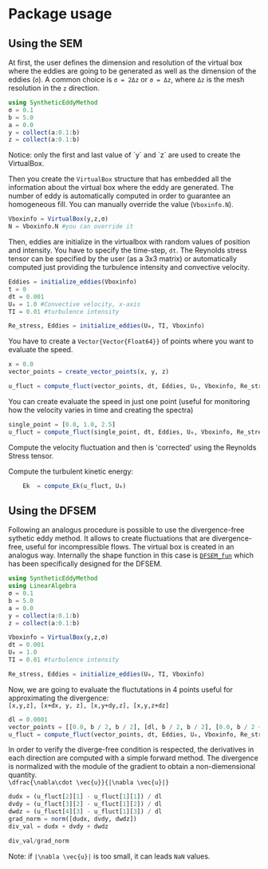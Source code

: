 # Package usage

## Using the SEM
At first, the user defines the dimension and resolution of the virtual box where the eddies are going to be generated as well as the dimension of the eddies (`σ`). A common choice is `σ = 2Δz` or `σ = Δz`, where `Δz` is the mesh resolution in the `z` direction.

```julia
using SyntheticEddyMethod
σ = 0.1
b = 5.0
a = 0.0
y = collect(a:0.1:b)
z = collect(a:0.1:b)
```
Notice: only the first and last value of ´y´ and ´z´ are used to create the VirtualBox.

Then you create the `VirtualBox` structure that has embedded all the information about the virtual box where the eddy are generated.
The number of eddy is automatically computed in order to guarantee an homogeneous fill. You can manually override the value (`Vboxinfo.N`).

```julia
Vboxinfo = VirtualBox(y,z,σ)
N = Vboxinfo.N #you can override it 
```
Then, eddies are initialize in the virtualbox with random values of position and intensity. You have to specify the time-step, `dt`. The Reynolds stress tensor can be specified by the user (as a 3x3 matrix) or automatically computed just providing the turbulence intensity and convective velocity.


```julia
Eddies = initialize_eddies(Vboxinfo)
t = 0
dt = 0.001
U₀ = 1.0 #Convective velocity, x-axis
TI = 0.01 #turbulence intensity

Re_stress, Eddies = initialize_eddies(U₀, TI, Vboxinfo)

```

You have to create a `Vector{Vector{Float64}}` of points where you want to evaluate the speed.
```julia
x = 0.0
vector_points = create_vector_points(x, y, z)

```

```julia
u_fluct = compute_fluct(vector_points, dt, Eddies, U₀, Vboxinfo, Re_stress)
```

You can create evaluate the speed in just one point (useful for monitoring how the velocity varies in time and creating the spectra)
```julia
single_point = [0.0, 1.0, 2.5]
u_fluct = compute_fluct(single_point, dt, Eddies, U₀, Vboxinfo, Re_stress)

```

Compute the velocity fluctuation and then is 'corrected' using the Reynolds Stress tensor.



Compute the turbulent kinetic energy:
```julia
    Ek  = compute_Ek(u_fluct, U₀)
```

## Using the DFSEM
Following an analogus procedure is possible to use the divergence-free sythetic eddy method. It allows to create fluctuations that are divergence-free, useful for incompressible flows.
The virtual box is created in an analogus way. Internally the shape function in this case is [`DFSEM_fun`](@ref) which has been specifically designed for the DFSEM.
```julia
using SyntheticEddyMethod
using LinearAlgebra
σ = 0.1
b = 5.0
a = 0.0
y = collect(a:0.1:b)
z = collect(a:0.1:b)

Vboxinfo = VirtualBox(y,z,σ)
dt = 0.001
U₀ = 1.0
TI = 0.01 #turbulence intensity

Re_stress, Eddies = initialize_eddies(U₀, TI, Vboxinfo)

```
Now, we are going to evaluate the fluctutations in 4 points useful for approximating the divergence:\
``[x,y,z], [x+dx, y, z], [x,y+dy,z], [x,y,z+dz]``

```julia
dl = 0.0001
vector_points = [[0.0, b / 2, b / 2], [dl, b / 2, b / 2], [0.0, b / 2 + dl, b / 2], [0.0, b / 2, b / 2 + dl]]
u_fluct = compute_fluct(vector_points, dt, Eddies, U₀, Vboxinfo, Re_stress; DFSEM = true)
```

In order to verify the diverge-free condition is respected, the derivatives in each direction are computed with a simple forward method.
The divergence is normalized with the module of the gradient to obtain a non-diemensional quantity.\
``\dfrac{\nabla\cdot \vec{u}}{|\nabla \vec{u}|}``
```julia
dudx = (u_fluct[2][1] - u_fluct[1][1]) / dl
dvdy = (u_fluct[3][2] - u_fluct[1][2]) / dl
dwdz = (u_fluct[4][3] - u_fluct[1][3]) / dl
grad_norm = norm([dudx, dvdy, dwdz])
div_val = dudx + dvdy + dwdz

div_val/grad_norm
```
Note: if ``|\nabla \vec{u}|`` is too small, it can leads `NaN` values.




